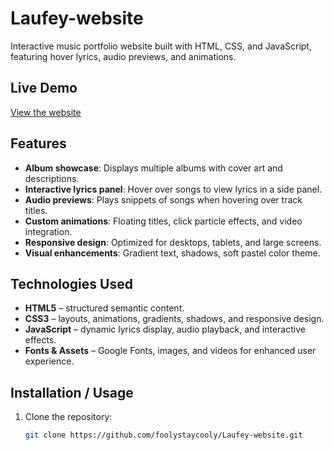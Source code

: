 # Laufey-website
Interactive music portfolio website built with HTML, CSS, and JavaScript, featuring hover lyrics, audio previews, and animations.

## Live Demo
[View the website](https://foolystaycooly.github.io/Laufey-website/)

## Features
- **Album showcase**: Displays multiple albums with cover art and descriptions.
- **Interactive lyrics panel**: Hover over songs to view lyrics in a side panel.
- **Audio previews**: Plays snippets of songs when hovering over track titles.
- **Custom animations**: Floating titles, click particle effects, and video integration.
- **Responsive design**: Optimized for desktops, tablets, and large screens.
- **Visual enhancements**: Gradient text, shadows, soft pastel color theme.

## Technologies Used
- **HTML5** – structured semantic content.
- **CSS3** – layouts, animations, gradients, shadows, and responsive design.
- **JavaScript** – dynamic lyrics display, audio playback, and interactive effects.
- **Fonts & Assets** – Google Fonts, images, and videos for enhanced user experience.

## Installation / Usage
1. Clone the repository:
   ```bash
   git clone https://github.com/foolystaycooly/Laufey-website.git
